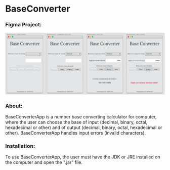 # BaseConverter

### Figma Project:
<div align="center">
<img src="https://github.com/MatheusWAlvarenga/BaseConverter/blob/main/img/BaseConnverterApp.png?raw=true" width = "800px"/>
</div>

### About:
<span>
BaseConverterApp  is a number base converting calculator for computer, where the
user can choose the base of input (decimal, binary, octal, hexadecimal or other) and of
output (decimal, binary, octal, hexadecimal or other). BaseConverterApp handles input errors (invalid characters).
</span>

###  Installation:
To use BaseConverterApp, the user must have the JDK or JRE installed on the computer and open the ".jar" file.
